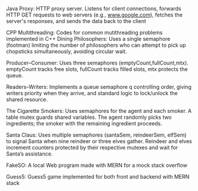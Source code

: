Java Proxy: HTTP proxy server. Listens for client connections, forwards HTTP GET requests to web servers (e.g., www.google.com), fetches the server's responses, and sends the data back to the client

CPP Multithreading: Codes for common mutithreading problems implemented in C++
  Dining Philosophers: Uses a single semaphore (footman) limiting the number of philosophers who can attempt to pick up chopsticks simultaneously, avoiding circular wait. 

  Producer–Consumer: Uses three semaphores (emptyCount,fullCount,mtx). emptyCount tracks free slots, fullCount tracks filled slots, mtx protects the queue.

  Readers–Writers: Implements a queue semaphore q controlling order, giving writers priority when they arrive, and standard logic to lock/unlock the shared resource.

  The Cigarette Smokers: Uses semaphores for the agent and each smoker. A table mutex guards shared variables. The agent randomly picks two ingredients; the smoker with the remaining ingredient proceeds.

  Santa Claus: Uses multiple semaphores (santaSem, reindeerSem, elfSem) to signal Santa when nine reindeer or three elves gather. Reindeer and elves increment counters protected by their respective mutexes and wait for Santa’s assistance. 

FakeSO: A local Web program made with MERN for a mock stack overflow

Guess5: Guess5 game implemented for both front and backend with MERN stack
